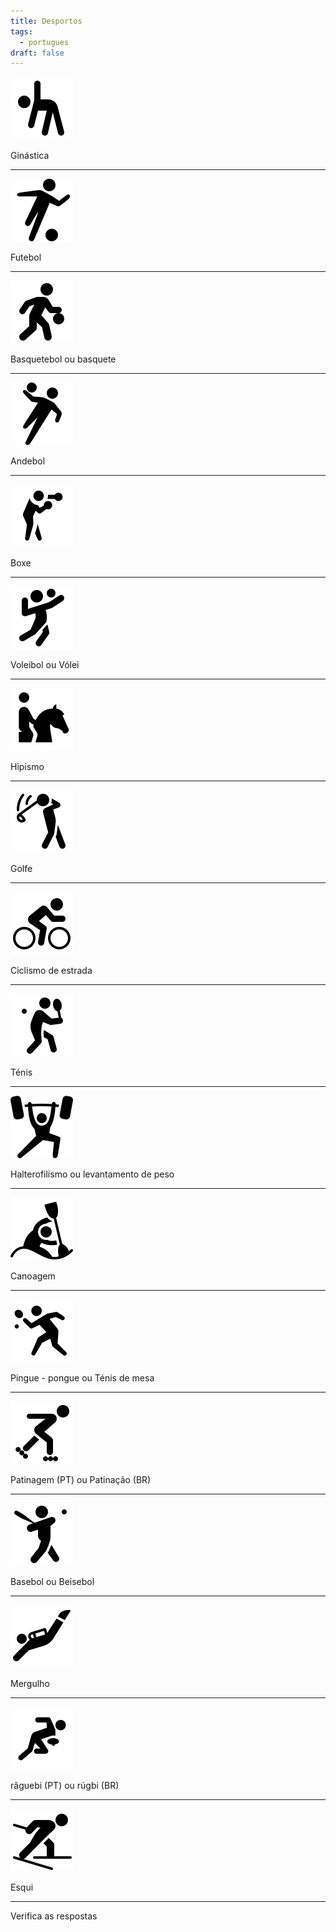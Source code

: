 ```yaml
---
title: Desportos
tags:
  - portugues
draft: false
---
```

![](/img/icons8-ginastica-100.png)

<e-answer> Ginástica </e-answer>

- - -

![](/img/icons8-futebol-100.png)

<e-answer> Futebol </e-answer>

- - -

![](/img/icons8-basquetebol-100.png)

<e-answer> Basquetebol </e-answer> ou <e-answer> basquete </e-answe>

- - -

![](/img/icons8-andebol-100.png)

<e-answer> Andebol </e-answer>

- - -

![](/img/icons8-boxe-100.png)

<e-answer> Boxe </e-answer>

- - -

![](/img/icons8-voleibol-100.png)

<e-answer> Voleibol </e-answer> ou <e-answer> Vólei </e-answer>

- - -

![](/img/icons8-hipismo-100.png)

<e-answer> Hipismo </e-answer>

- - -

![](/img/icons8-golfe-100.png)

<e-answer> Golfe </e-answer> 

- - -

![](/img/icons8-ciclismo-de-estrada-100.png)

<e-answer> Ciclismo </e-answer> <e-answer> de </e-answer> <e-answer> estrada </e-answer>

- - -

![](/img/icons8-tenis-2-100.png)

<e-answer> Ténis </e-answer>

- - -

![](/img/icons8-levantamento-de-peso-100.png)

<e-answer> Halterofilismo </e-answer> ou <e-answer> levantamento </e-answer> <e-answer> de </e-answer> <e-answer> peso </e-anwer>

- - -

![](/img/icons8-canoagem-slalom-100.png)

<e-answer> Canoagem </e-answer>

- - -

![](/img/icons8-pingue-pongue-100.png)

<e-answer> Pingue </e-answer> - <e-answer> pongue </e-answer> ou <e-answer> Ténis </e-answer> <e-answer> de </e-answer> <e-answer> mesa </e-answer>

- - -

![](/img/icons8-patinagem100.png)

<e-answer> Patinagem </e-answer>(PT) ou <e-answer> Patinação </e-answer>(BR)

- - -

![](/img/icons8-basebol-100.png)

<e-answer> Basebol </e-answer> ou <e-answer> Beisebol </e-answer>

- - -

![](/img/icons8-mergulho-100.png)

<e-answer> Mergulho </e-answer>

- - -

![](/img/icons8-raguebi-100.png)

<e-answer> râguebi </e-answer> (PT) ou <e-answer> rúgbi </e-answer> (BR)

- - -

![](/img/icons8-esqui_100.png)

<e-answer> Esqui </e-answer>

- - -

<e-validate> Verifica as respostas </e-validate>